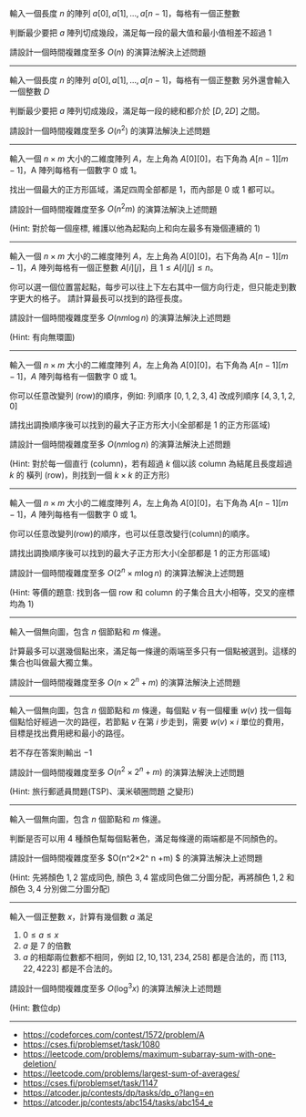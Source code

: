 輸入一個長度 $n$ 的陣列 $a[0], a[1], \dots, a[n-1]$，每格有一個正整數

判斷最少要把 $a$ 陣列切成幾段，滿足每一段的最大值和最小值相差不超過 1

請設計一個時間複雜度至多 $O(n)$ 的演算法解決上述問題

---

輸入一個長度 $n$ 的陣列 $a[0],a[1],…,a[n−1]$，每格有一個正整數
另外還會輸入一個整數 $D$

判斷最少要把 $a$ 陣列切成幾段，滿足每一段的總和都介於 $[D,2D]$ 之間。

請設計一個時間複雜度至多 $O(n^2)$ 的演算法解決上述問題

---

輸入一個 $n\times m$ 大小的二維度陣列 $A$，左上角為 $A[0][0]$，右下角為 $A[n−1][m−1]$，A 陣列每格有一個數字 0 或 1。

找出一個最大的正方形區域，滿足四周全部都是 1，而內部是 0 或 1 都可以。

請設計一個時間複雜度至多 $O(n^2m)$ 的演算法解決上述問題

(Hint: 對於每一個座標, 維護以他為起點向上和向左最多有幾個連續的 1)

---

輸入一個 $n\times m$ 大小的二維度陣列 $A$，左上角為 $A[0][0]$，右下角為 $A[n−1][m−1]$，$A$ 陣列每格有一個正整數 $A[i][j]$，且 $1\le A[i][j]\le n$。

你可以選一個位置當起點，每步可以往上下左右其中一個方向行走，但只能走到數字更大的格子。
請計算最長可以找到的路徑長度。

請設計一個時間複雜度至多 $O(nm\log n)$ 的演算法解決上述問題

(Hint: 有向無環圖)

---

輸入一個 $n\times m$ 大小的二維度陣列 $A$，左上角為 $A[0][0]$，右下角為 $A[n−1][m−1]$，$A$ 陣列每格有一個數字 $0$ 或 $1$。

你可以任意改變列 (row)的順序，例如: 列順序 $[0,1,2,3,4]$ 改成列順序 $[4,3,1,2,0]$

請找出調換順序後可以找到的最大子正方形大小(全部都是 1 的正方形區域)

請設計一個時間複雜度至多 $O(nm \log n)$ 的演算法解決上述問題

(Hint: 對於每一個直行 (column)，若有超過 $k$ 個以該 column 為結尾且長度超過 $k$ 的 橫列 (row)，則找到一個 $k\times k$ 的正方形)

---

輸入一個 $n\times m$ 大小的二維度陣列 $A$，左上角為 $A[0][0]$，右下角為 $A[n−1][m−1]$，$A$ 陣列每格有一個數字 $0$ 或 $1$。

你可以任意改變列(row)的順序，也可以任意改變行(column)的順序。

請找出調換順序後可以找到的最大子正方形大小(全部都是 $1$ 的正方形區域)

請設計一個時間複雜度至多 $O(2^n\times m \log n)$ 的演算法解決上述問題

(Hint: 等價的題意: 找到各一個 row 和 column 的子集合且大小相等，交叉的座標均為 $1$)

---

輸入一個無向圖，包含 $n$ 個節點和 $m$ 條邊。

計算最多可以選幾個點出來，滿足每一條邊的兩端至多只有一個點被選到。這樣的集合也叫做最大獨立集。

請設計一個時間複雜度至多 $O(n×2^n+m)$ 的演算法解決上述問題

---

輸入一個無向圖，包含 $n$ 個節點和 $m$ 條邊，每個點 $v$ 有一個權重 $w(v)$
找一個每個點恰好經過一次的路徑，若節點 $v$ 在第 $i$ 步走到，需要 $w(v)\times i$ 單位的費用，目標是找出費用總和最小的路徑。

若不存在答案則輸出 $−1$

請設計一個時間複雜度至多 $O(n^2×2^n+m)$ 的演算法解決上述問題

(Hint: 旅行郵遞員問題(TSP)、漢米頓圈問題 之變形)

---

輸入一個無向圖，包含 $n$ 個節點和 $m$ 條邊。

判斷是否可以用 $4$ 種顏色幫每個點著色，滿足每條邊的兩端都是不同顏色的。

請設計一個時間複雜度至多 $O(n^2×2^ n +m)	$ 的演算法解決上述問題

(Hint: 先將顏色 $1, 2$ 當成同色, 顏色 $3, 4$ 當成同色做二分圖分配，再將顏色 $1, 2$ 和 顏色 $3, 4$ 分別做二分圖分配)

---

輸入一個正整數 $x$，計算有幾個數 $a$ 滿足

1. $0\le a\le x$<br>
2. $a$ 是 $7$ 的倍數<br>
3. $a$ 的相鄰兩位數都不相同，例如 $[2,10,131,234,258]$ 都是合法的，而 $[113,22,4223]$ 都是不合法的。

請設計一個時間複雜度至多 $O(\log^3x)$ 的演算法解決上述問題

(Hint: 數位dp)

---

- https://codeforces.com/contest/1572/problem/A
- https://cses.fi/problemset/task/1080
- https://leetcode.com/problems/maximum-subarray-sum-with-one-deletion/
- https://leetcode.com/problems/largest-sum-of-averages/
- https://cses.fi/problemset/task/1147
- https://atcoder.jp/contests/dp/tasks/dp_o?lang=en
- https://atcoder.jp/contests/abc154/tasks/abc154_e

